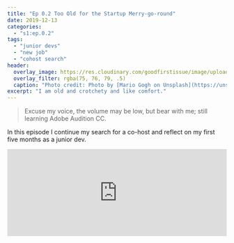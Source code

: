 ```yaml
---
title: "Ep 0.2 Too Old for the Startup Merry-go-round"
date: 2019-12-13
categories:
  - "s1:ep.0.2"
tags:
  - "junior devs"
  - "new job"
  - "cohost search"
header:
  overlay_image: https://res.cloudinary.com/goodfirstissue/image/upload/v1576386870/Headers/s1_ep0.2_startups.jpg
  overlay_filter: rgba(75, 76, 79, .5)
  caption: "Photo credit: Photo by [Mario Gogh on Unsplash](https://unsplash.com/@mariogogh?utm_source=unsplash&utm_medium=referral&utm_content=creditCopyText)"
excerpt: "I am old and crotchety and like comfort."
---
```


> Excuse my voice, the volume may be low, but bear with me; still learning Adobe Audition CC.

In this episode I continue my search for a co-host and reflect on my first five months as a junior dev.

<iframe height="200px" width="100%" frameborder="no" scrolling="no" seamless src="https://player.simplecast.com/db404b61-f376-4d05-be9d-16055f9694a7?dark=false"></iframe>
